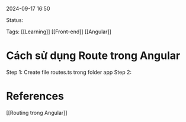 
2024-09-17 16:50

Status:

Tags: [[Learning]] [[Front-end]] [[Angular]]

# Cách sử dụng Route trong Angular


   Step 1:     Create file routes.ts trong folder app
   Step 2: 

# References


[[Routing trong Angular]]


